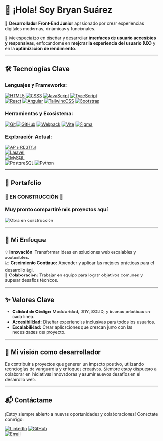 # 👋 ¡Hola! Soy Bryan Suárez

🚀 **Desarrollador Front-End Junior** apasionado por crear experiencias digitales modernas, dinámicas y funcionales.

🎨 Me especializo en diseñar y desarrollar **interfaces de usuario accesibles y responsivas**, enfocándome en **mejorar la experiencia del usuario (UX)** y en la **optimización de rendimiento**.

---

## 🛠️ Tecnologías Clave

### Lenguajes y Frameworks:

[![HTML5](https://img.shields.io/badge/HTML5-orange?logo=html5)](https://html.spec.whatwg.org/) 
[![CSS3](https://img.shields.io/badge/CSS3-blue?logo=css3)](https://www.w3.org/TR/css3-roadmap/) 
[![JavaScript](https://img.shields.io/badge/JavaScript-yellow?logo=javascript)](https://developer.mozilla.org/en-US/docs/Web/JavaScript) 
[![TypeScript](https://img.shields.io/badge/TypeScript-blue?logo=typescript)](https://www.typescriptlang.org/)  
[![React](https://img.shields.io/badge/React-blue?logo=react)](https://reactjs.org/) 
[![Angular](https://img.shields.io/badge/Angular-red?logo=angular)](https://angular.io/) 
[![TailwindCSS](https://img.shields.io/badge/TailwindCSS-blue?logo=tailwindcss)](https://tailwindcss.com/) 
[![Bootstrap](https://img.shields.io/badge/Bootstrap-purple?logo=bootstrap)](https://getbootstrap.com/)  

### Herramientas y Ecosistema:

[![Git](https://img.shields.io/badge/Git-orange?logo=git)](https://git-scm.com/) 
[![GitHub](https://img.shields.io/badge/GitHub-black?logo=github)](https://github.com/) 
[![Webpack](https://img.shields.io/badge/Webpack-blue?logo=webpack)](https://webpack.js.org/) 
[![Vite](https://img.shields.io/badge/Vite-purple?logo=vite)](https://vitejs.dev/) 
[![Figma](https://img.shields.io/badge/Figma-black?logo=figma)](https://www.figma.com/)

### Exploración Actual:

[![APIs RESTful](https://img.shields.io/badge/APIs%20RESTful-blue?logo=api)](https://restfulapi.net/)  
[![Laravel](https://img.shields.io/badge/Laravel-red?logo=laravel)](https://laravel.com/)  
[![MySQL](https://img.shields.io/badge/MySQL-blue?logo=mysql)](https://www.mysql.com/)  
[![PostgreSQL](https://img.shields.io/badge/PostgreSQL-blue?logo=postgresql)](https://www.postgresql.org/)
[![Python](https://img.shields.io/badge/Python-blue?logo=python)](https://www.python.org/)

---

## 📁 Portafolio

### 🚧 EN CONSTRUCCIÓN 🚧
### **Muy pronto compartiré mis proyectos aquí**

![Obra en construcción](https://media.giphy.com/media/3o6Zt481isNVuQI1l6/giphy.gif)

---

## 🎯 Mi Enfoque

💡 **Innovación:** Transformar ideas en soluciones web escalables y sostenibles.  
📈 **Crecimiento Continuo:** Aprender y aplicar las mejores prácticas para el desarrollo ágil.  
🤝 **Colaboración:** Trabajar en equipo para lograr objetivos comunes y superar desafíos técnicos.

---

## ✨ Valores Clave

- **Calidad de Código:** Modularidad, DRY, SOLID, y buenas prácticas en cada línea.
- **Accesibilidad:** Diseñar experiencias inclusivas para todos los usuarios.
- **Escalabilidad:** Crear aplicaciones que crezcan junto con las necesidades del proyecto.

---

## 🎯 Mi visión como desarrollador 
Es contribuir a proyectos que generen un impacto positivo, utilizando tecnologías de vanguardia y enfoques creativos. Siempre estoy dispuesto a colaborar en iniciativas innovadoras y asumir nuevos desafíos en el desarrollo web.

---

## 📬 Contáctame

¡Estoy siempre abierto a nuevas oportunidades y colaboraciones! Conéctate conmigo:

[![LinkedIn](https://img.shields.io/badge/LinkedIn-blue?logo=linkedin)](https://www.linkedin.com/in/bryansuarez1989/)
[![GitHub](https://img.shields.io/badge/GitHub-black?logo=github)](https://github.com/Oconner27)  
[![Email](https://img.shields.io/badge/Email-red?logo=gmail)](mailto:Pronto)
